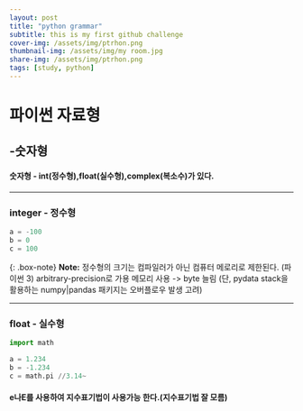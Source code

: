 ```yaml
---
layout: post
title: "python grammar"
subtitle: this is my first github challenge
cover-img: /assets/img/ptrhon.png
thumbnail-img: /assets/img/my room.jpg
share-img: /assets/img/ptrhon.png
tags: [study, python]
---
```


# 파이썬 자료형

## -숫자형

#### 숫자형 - int(정수형),float(실수형),complex(복소수)가 있다.

_________________________________________________________

### integer - 정수형

~~~python
a = -100
b = 0
c = 100
~~~
{: .box-note}
**Note:** 정수형의 크기는 컴파일러가 아닌 컴퓨터 메로리로 제한된다. (파이썬 3) arbitrary-precision로 가용 메모리 사용 -> byte 늘림 (단, pydata stack을 활용하는 numpy|pandas 패키지는 오버플로우 발생 고려)

------------------------------------------------------------------------

### float - 실수형

~~~python
import math

a = 1.234
b = -1.234
c = math.pi //3.14~
~~~

#### e나E를 사용하여 지수표기법이 사용가능 한다.(지수표기법 잘 모름)
